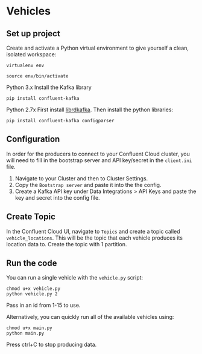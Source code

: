 # Vehicles

## Set up project

Create and activate a Python virtual environment to give yourself a clean, isolated workspace:

```
virtualenv env

source env/bin/activate
```

Python 3.x
Install the Kafka library

```
pip install confluent-kafka
```

Python 2.7x
First install [librdkafka](https://github.com/edenhill/librdkafka#installation).
Then install the python libraries:

```
pip install confluent-kafka configparser
```

## Configuration

In order for the producers to connect to your Confluent Cloud cluster, you will need to fill in the bootstrap server and API key/secret in the `client.ini` file.

1. Navigate to your Cluster and then to Cluster Settings.
2. Copy the `Bootstrap server` and paste it into the the config.
3. Create a Kafka API key under Data Integrations > API Keys and paste the key and secret into the config file.

## Create Topic

In the Confluent Cloud UI, navigate to `Topics` and create a topic called `vehicle_locations`. This will be the topic that each vehicle produces its location data to.
Create the topic with 1 partition.

## Run the code

You can run a single vehicle with the `vehicle.py` script:

```
chmod u+x vehicle.py
python vehicle.py 2
```

Pass in an id from 1-15 to use.

Alternatively, you can quickly run all of the available vehicles using:

```
chmod u+x main.py
python main.py
```

Press ctrl+C to stop producing data.

